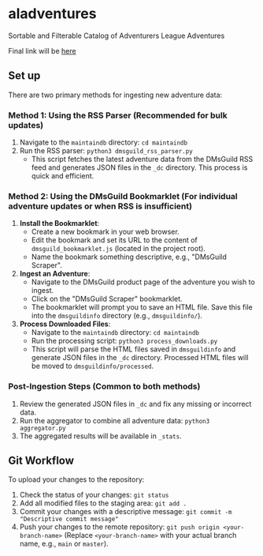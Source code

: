 # aladventures
Sortable and Filterable Catalog of Adventurers League Adventures

Final link will be [here](https://hoshisabi.com/al_adventure_catalog/)

## Set up

There are two primary methods for ingesting new adventure data:

### Method 1: Using the RSS Parser (Recommended for bulk updates)

1.  Navigate to the `maintaindb` directory: `cd maintaindb`
2.  Run the RSS parser: `python3 dmsguild_rss_parser.py`
    *   This script fetches the latest adventure data from the DMsGuild RSS feed and generates JSON files in the `_dc` directory. This process is quick and efficient.

### Method 2: Using the DMsGuild Bookmarklet (For individual adventure updates or when RSS is insufficient)

1.  **Install the Bookmarklet**:
    *   Create a new bookmark in your web browser.
    *   Edit the bookmark and set its URL to the content of `dmsguild_bookmarklet.js` (located in the project root).
    *   Name the bookmark something descriptive, e.g., "DMsGuild Scraper".
2.  **Ingest an Adventure**:
    *   Navigate to the DMsGuild product page of the adventure you wish to ingest.
    *   Click on the "DMsGuild Scraper" bookmarklet.
    *   The bookmarklet will prompt you to save an HTML file. Save this file into the `dmsguildinfo` directory (e.g., `dmsguildinfo/`).
3.  **Process Downloaded Files**:
    *   Navigate to the `maintaindb` directory: `cd maintaindb`
    *   Run the processing script: `python3 process_downloads.py`
    *   This script will parse the HTML files saved in `dmsguildinfo` and generate JSON files in the `_dc` directory. Processed HTML files will be moved to `dmsguildinfo/processed`.

### Post-Ingestion Steps (Common to both methods)

1.  Review the generated JSON files in `_dc` and fix any missing or incorrect data.
2.  Run the aggregator to combine all adventure data: `python3 aggregator.py`
3.  The aggregated results will be available in `_stats`.

## Git Workflow

To upload your changes to the repository:

1.  Check the status of your changes: `git status`
2.  Add all modified files to the staging area: `git add .`
3.  Commit your changes with a descriptive message: `git commit -m "Descriptive commit message"`
4.  Push your changes to the remote repository: `git push origin <your-branch-name>` (Replace `<your-branch-name>` with your actual branch name, e.g., `main` or `master`).

